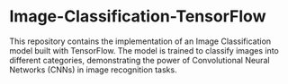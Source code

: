 # Image-Classification-TensorFlow
This repository contains the implementation of an Image Classification model built with TensorFlow. The model is trained to classify images into different categories, demonstrating the power of Convolutional Neural Networks (CNNs) in image recognition tasks.
